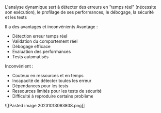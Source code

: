 L'analyse dynamique sert à détecter des erreurs en "temps réel" (nécessite son exécution), le profilage de ses performances, le débogage, la sécurité et les tests 


Il a des avantages et inconvénients
Avantage :
- Détection erreur temps réel
- Validation du comportement réel
- Débogage efficace
- Evaluation des performances
- Tests automatisés

Inconvénient :
- Couteux en ressources et en temps
- Incapacité de détecter toutes les erreur
- Dépendances pour les tests
- Ressources limités pour les tests de sécurité
- Difficulté à reproduire certains problème

![[Pasted image 20231013093808.png]]


